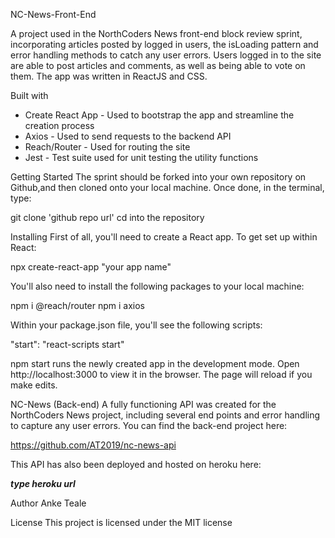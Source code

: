 NC-News-Front-End

A project used in the NorthCoders News front-end block review sprint, incorporating articles posted by logged in users, the isLoading pattern and error handling methods to catch any user errors. Users logged in to the site are able to post articles and comments, as well as being able to vote on them. The app was written in ReactJS and CSS.

Built with

- Create React App - Used to bootstrap the app and streamline the creation process
- Axios - Used to send requests to the backend API
- Reach/Router - Used for routing the site
- Jest - Test suite used for unit testing the utility functions

Getting Started
The sprint should be forked into your own repository on Github,and then cloned onto your local machine. Once done, in the terminal, type:

git clone 'github repo url'
cd into the repository

Installing
First of all, you'll need to create a React app. To get set up within React:

npx create-react-app "your app name"

You'll also need to install the following packages to your local machine:

npm i @reach/router
npm i axios

Within your package.json file, you'll see the following scripts:

"start": "react-scripts start"

npm start runs the newly created app in the development mode. Open http://localhost:3000 to view it in the browser. The page will reload if you make edits.

NC-News (Back-end)
A fully functioning API was created for the NorthCoders News project, including several end points and error handling to capture any user errors. You can find the back-end project here:

https://github.com/AT2019/nc-news-api

This API has also been deployed and hosted on heroku here:

**_type heroku url_**

Author
Anke Teale

License
This project is licensed under the MIT license
